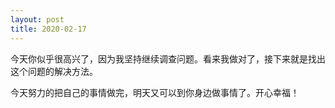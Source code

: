 ```yaml
---
layout: post
title: 2020-02-17
---
```


今天你似乎很高兴了，因为我坚持继续调查问题。看来我做对了，接下来就是找出这个问题的解决方法。

今天努力的把自己的事情做完，明天又可以到你身边做事情了。开心幸福！
